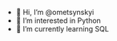- 👋 Hi, I’m @ometsynskyi
- 👀 I’m interested in Python
- 🌱 I’m currently learning SQL

<!---
ometsynskyi/ometsynskyi is a ✨ special ✨ repository because its `README.md` (this file) appears on your GitHub profile.
You can click the Preview link to take a look at your changes.
--->
